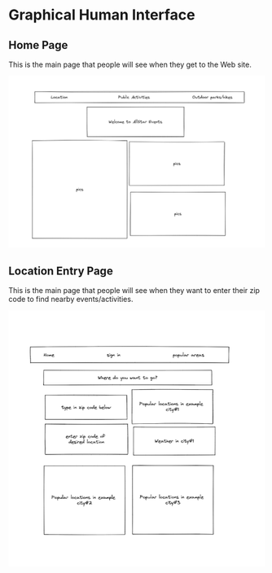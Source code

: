 # Graphical Human Interface


## Home Page

This is the main page that people will see when they
get to the Web site.

![home page](wireframes/main_page.png)

## Location Entry Page

This is the main page that people will see when they
want to enter their zip code to find nearby events/activities.

![location entry page](wireframes/location_entry_page.png)